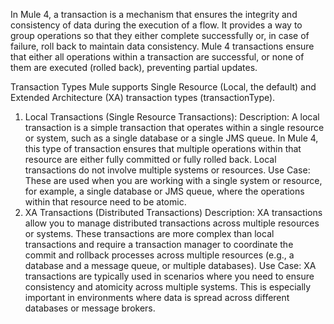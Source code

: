 In Mule 4, a transaction is a mechanism that ensures the integrity and consistency of data during the execution of a flow. It provides a way to group operations so that they either complete successfully or, in case of failure, roll back to maintain data consistency. 
Mule 4 transactions ensure that either all operations within a transaction are successful, or none of them are executed (rolled back), preventing partial updates.

Transaction Types
Mule supports Single Resource (Local, the default) and Extended Architecture (XA) transaction types (transactionType). 
1. Local Transactions (Single Resource Transactions):
  Description: A local transaction is a simple transaction that operates within a single resource or system, such as a single database or a single JMS queue. In Mule 4, this type of transaction ensures that multiple operations within that resource are either fully committed or fully rolled back. Local transactions do not involve multiple systems or resources.
  Use Case: These are used when you are working with a single system or resource, for example, a single database or JMS queue, where the operations within that resource need to be atomic.
2. XA Transactions (Distributed Transactions)
  Description: XA transactions allow you to manage distributed transactions across multiple resources or systems. These transactions are more complex than local transactions and require a transaction manager to coordinate the commit and rollback processes across multiple resources (e.g., a database and a message queue, or multiple databases).
  Use Case: XA transactions are typically used in scenarios where you need to ensure consistency and atomicity across multiple systems. This is especially important in environments where data is spread across different databases or message brokers.

